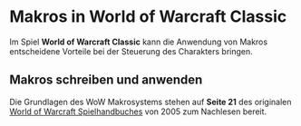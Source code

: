 # Makros in World of Warcraft Classic

Im Spiel **World of Warcraft Classic** kann die Anwendung von Makros entscheidene Vorteile bei der Steuerung des Charakters bringen.

## Makros schreiben und anwenden

Die Grundlagen des WoW Makrosystems stehen auf **Seite 21** des originalen [World of Warcraft Spielhandbuches](https://bnetcmsus-a.akamaihd.net/cms/template_resource/3YPDWQ7132XX1556919643256.pdf) von 2005 zum Nachlesen bereit.
